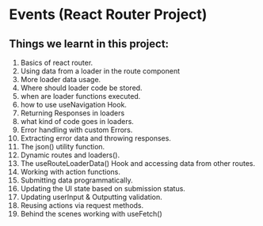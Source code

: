 # Events (React Router Project)

## Things we learnt in this project:

1. Basics of react router.
2. Using data from a loader in the route component
3. More loader data usage.
4. Where should loader code be stored.
5. when are loader functions executed.
6. how to use useNavigation Hook.
7. Returning Responses in loaders
8. what kind of code goes in loaders.
9. Error handling with custom Errors.
10. Extracting error data and throwing responses.
11. The json() utility function.
12. Dynamic routes and loaders().
13. The useRouteLoaderData() Hook and accessing data from other routes.
14. Working with action functions.
15. Submitting data programmatically.
16. Updating the UI state based on submission status.
17. Updating userInput & Outputting validation.
18. Reusing actions via request methods.
19. Behind the scenes working with useFetch()
